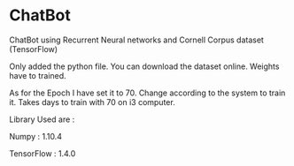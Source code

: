 # ChatBot
ChatBot using Recurrent Neural networks and Cornell Corpus dataset (TensorFlow)

Only added the python file. You can download the dataset online.
Weights have to trained.

As for the Epoch I have set it to 70.
Change according to the system to train it. 
Takes days to train with 70 on i3 computer.

Library Used are :

Numpy : 1.10.4

TensorFlow : 1.4.0
